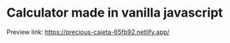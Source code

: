 # Calculator made in vanilla javascript

Preview link: https://precious-cajeta-65fb92.netlify.app/

